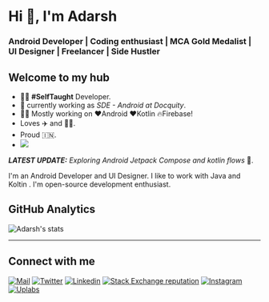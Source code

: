 <h1>Hi 👋, I'm Adarsh</h1>

<h3>Android Developer | Coding enthusiast | MCA Gold Medalist | UI Designer | Freelancer | Side Hustler</h3>

## Welcome to my hub
 
- 👨‍💻 **#SelfTaught** Developer.
- 📱 currently working as _SDE - Android at Docquity_.
- 👨‍💻 Mostly working on ❤️Android ❤️Kotlin 🔥Firebase!
- Loves ✈️ and 👨‍💻.
- Proud 🇮🇳.
- ![](https://komarev.com/ghpvc/?username=sahuadarsh0) <!-- Profile View Counter-->

_**LATEST UPDATE:**_ _Exploring Android Jetpack Compose and kotlin flows_ 🥽.

I'm an Android Developer and UI Designer. I like to work with Java and Koltin .
I'm open-source development enthusiast. 

## GitHub Analytics

![Adarsh's stats](https://github-readme-stats.vercel.app/api?username=sahuadarsh0&show_icons=true&theme=dark&include_all_commits=true&count_private=true)
 
---

## Connect with me 

[![Mail](https://img.shields.io/badge/-Say%20Hi!-black?style=for-the-badge&logo=gmail)](mailto:sahuadarsh0@gmail.com)
[![Twitter](https://img.shields.io/badge/-Twitter-black?style=for-the-badge&logo=twitter)](https://twitter.com/sahuadarsh0)
[![Linkedin](https://img.shields.io/badge/-LinkedIn-black?style=for-the-badge&logo=Linkedin&logoColor=blue)](https://www.linkedin.com/in/sahuadarsh0/)
[![Stack Exchange reputation](https://img.shields.io/stackexchange/stackoverflow/r/11467234?color=black&logo=stackoverflow&style=for-the-badge)](https://stackoverflow.com/users/11467234/adarsh-sahu)
[![Instagram](https://img.shields.io/badge/-Instagram-black?style=for-the-badge&logo=instagram)](https://instagram.com/sahuadarsh0/)
[![Uplabs](https://img.shields.io/badge/-Uplabs-black?style=for-the-badge&logo=Uplabs&logoColor=violet)](https://www.uplabs.com/sahuadarsh0)
